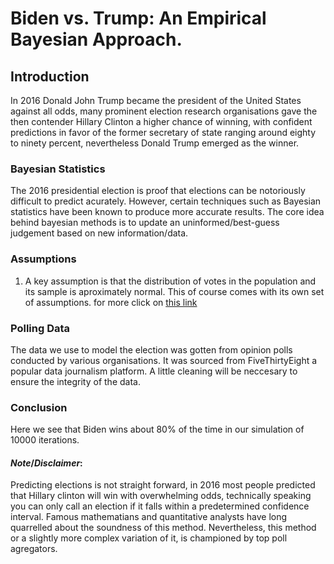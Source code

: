 # **Biden vs. Trump: An Empirical Bayesian Approach.**

## Introduction 
In 2016 Donald John Trump became the president of the United States against all odds, many prominent election research organisations gave the then contender Hillary Clinton a higher chance of winning, with confident predictions in favor of the former secretary of state ranging around eighty to ninety percent, nevertheless Donald Trump emerged as the winner. 

### Bayesian Statistics
The 2016 presidential election is proof that elections can be notoriously difficult to predict acurately. However, certain techniques such as Bayesian statistics have been known to produce more accurate results. The core idea behind bayesian methods is to update an uninformed/best-guess judgement based on new information/data. 

### Assumptions
1. A key assumption is that the distribution of votes in the population and its sample is aproximately normal. This of course comes with its own set of assumptions. for more click on [this link](https://en.wikipedia.org/wiki/Normal_distribution)


### Polling Data
The data we use to model the election was gotten from opinion polls conducted by various organisations. It was sourced from FiveThirtyEight a popular data journalism platform. A little cleaning will be neccesary to ensure the integrity of the data.

### Conclusion
Here we see that Biden wins about 80% of the time in our simulation of 10000 iterations.

#### ***Note***/***Disclaimer***:
Predicting elections is not straight forward, in 2016 most people predicted that Hillary clinton will win with overwhelming odds, technically speaking you can only call an election if it falls within a predetermined confidence interval. Famous mathematians and quantitative analysts have long quarrelled about the soundness of this method. Nevertheless, this method or a slightly more complex variation of it, is championed by top poll agregators.
